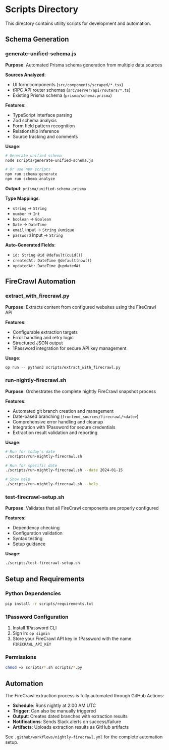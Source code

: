 # Scripts Directory

This directory contains utility scripts for development and automation.

## Schema Generation

### generate-unified-schema.js

**Purpose**: Automated Prisma schema generation from multiple data sources

**Sources Analyzed**:
- UI form components (`src/components/scraped/*.tsx`)
- tRPC API router schemas (`src/server/api/routers/*.ts`)
- Existing Prisma schema (`prisma/schema.prisma`)

**Features**:
- TypeScript interface parsing
- Zod schema analysis
- Form field pattern recognition
- Relationship inference
- Source tracking and comments

**Usage**:
```bash
# Generate unified schema
node scripts/generate-unified-schema.js

# Or use npm scripts
npm run schema:generate
npm run schema:analyze
```

**Output**: `prisma/unified-schema.prisma`

**Type Mappings**:
- `string` → `String`
- `number` → `Int`
- `boolean` → `Boolean`
- `Date` → `DateTime`
- `email` input → `String @unique`
- `password` input → `String`

**Auto-Generated Fields**:
- `id: String @id @default(cuid())`
- `createdAt: DateTime @default(now())`
- `updatedAt: DateTime @updatedAt`

## FireCrawl Automation

### extract_with_firecrawl.py

**Purpose**: Extracts content from configured websites using the FireCrawl API

**Features**:
- Configurable extraction targets
- Error handling and retry logic
- Structured JSON output
- 1Password integration for secure API key management

**Usage**:
```bash
op run -- python3 scripts/extract_with_firecrawl.py
```

### run-nightly-firecrawl.sh

**Purpose**: Orchestrates the complete nightly FireCrawl snapshot process

**Features**:
- Automated git branch creation and management
- Date-based branching (`frontend_sources/firecrawl/<date>`)
- Comprehensive error handling and cleanup
- Integration with 1Password for secure credentials
- Extraction result validation and reporting

**Usage**:
```bash
# Run for today's date
./scripts/run-nightly-firecrawl.sh

# Run for specific date
./scripts/run-nightly-firecrawl.sh --date 2024-01-15

# Show help
./scripts/run-nightly-firecrawl.sh --help
```

### test-firecrawl-setup.sh

**Purpose**: Validates that all FireCrawl components are properly configured

**Features**:
- Dependency checking
- Configuration validation
- Syntax testing
- Setup guidance

**Usage**:
```bash
./scripts/test-firecrawl-setup.sh
```

## Setup and Requirements

### Python Dependencies
```bash
pip install -r scripts/requirements.txt
```

### 1Password Configuration
1. Install 1Password CLI
2. Sign in: `op signin`
3. Store your FireCrawl API key in 1Password with the name `FIRECRAWL_API_KEY`

### Permissions
```bash
chmod +x scripts/*.sh scripts/*.py
```

## Automation

The FireCrawl extraction process is fully automated through GitHub Actions:

- **Schedule**: Runs nightly at 2:00 AM UTC
- **Trigger**: Can also be manually triggered
- **Output**: Creates dated branches with extraction results
- **Notifications**: Sends Slack alerts on success/failure
- **Artifacts**: Uploads extraction results as GitHub artifacts

See `.github/workflows/nightly-firecrawl.yml` for the complete automation setup.

